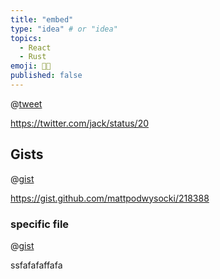 ```yaml
---
title: "embed"
type: "idea" # or "idea"
topics: 
  - React
  - Rust
emoji: 👩‍💻
published: false
---
```



@[tweet](https://twitter.com/jack/status/20)

https://twitter.com/jack/status/20

## Gists

@[gist](https://gist.github.com/hofmannsven/9164408)

https://gist.github.com/mattpodwysocki/218388

### specific file

@[gist](https://gist.github.com/hofmannsven/9164408?file=my.cnf)


ssfafafaffafa